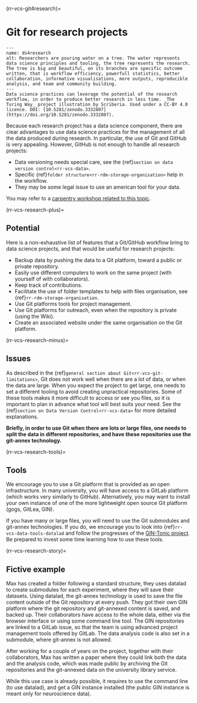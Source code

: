 (rr-vcs-git4research)=
# Git for research projects

```{figure} ../../figures/healthy-research-tree.jpg
---
name: ds4research
alt: Researchers are pouring water on a tree. The water represents data science principles and tooling, the tree represents the research. The tree is big and beautiful, on its branches are specific outcome written, that is workflow efficiency, powerfull statistics, better collaboration, informative visualisations, more outputs, reproducible analysis, and team and community building.
---
Data science practices can leverage the potential of the research workflow, in order to produce better research in less time. _The Turing Way_ project illustration by Scriberia. Used under a CC-BY 4.0 licence. DOI: [10.5281/zenodo.3332807](https://doi.org/10.5281/zenodo.3332807).
```



Because each research project has a data science component, there are clear advantages to use data science practices for the management of all the data produced during research.
In particular, the use of Git and GitHub is very appealing.
However, GitHub is not enough to handle all research projects:
- Data versioning needs special care, see the {ref}`section on data version control<rr-vcs-data>`.
- Specific {ref}`folder structure<rr-rdm-storage-organisation>` help in the workflow.
- They may be some legal issue to use an american tool for your data.

You may refer to a [carpentry workshop related to this topic](https://github.com/carpentries-incubator/managing-computational-projects).

(rr-vcs-research-plus)=
## Potential


Here is a non-exhaustive list of features that a Git/GitHub workflow bring to data science projects, and that would be useful for research projects:

- Backup data by pushing the data to a Git platform, toward a public or private repository.
- Easily use different computers to work on the same project (with yourself of with collaborators).
- Keep track of contributions.
- Facilitate the use of folder templates to help with files organisation, see {ref}`rr-rdm-storage-organisation`.
- Use Git platforms tools for project management.
- Use Git platforms for outreach, even when the repository is private (using the Wiki).
- Create an associated website under the same organisation on the Git platform.


(rr-vcs-research-minus)=
## Issues

As described in the {ref}`general section about Git<rr-vcs-git-limitations>`, Git does not work well when there are a lot of data, or when the data are large.
When you expect the project to get large, one needs to set a different tooling to avoid creating unpractical repositories.
Some of these tools makes it more difficult to access or see you files, so it is important to plan in advance what tool will best suits your need.
See the {ref}`section on Data Version Control<rr-vcs-data>` for more detailed explanations. 

**Briefly, in order to use Git when there are lots or large files, one needs to split the data in different repositories, and have these repositories use the git-annex technology.**

(rr-vcs-research-tools)=
## Tools

We encourage you to use a Git platform that is provided as an open infrastructure.
In many university, you will have access to a GitLab platform (which works very similarly to GitHub).
Alternatively, you may want to install your own instance of one of the more lightweight open source Git platform (gogs, GitLea, GIN).

If you have many or large files, you will need to use the Git submodules and git-annex technologies. 
If you do, we encourage you to look into {ref}`rr-vcs-data-tools-datalad` and follow the progresses of the [GIN-Tonic project](https://gin-tonic.netlify.app).
Be prepared to invest some time learning how to use these tools.


(rr-vcs-research-story)=
## Fictive example
 
Max has created a folder following a standard structure, they uses datalad to create submodules for each experiment, where they will save their datasets.
Using datalad, the git-annex technology is used to save the file content outside of the Git repository at every push.
They got their own GIN platform where the git repository and git-annexed content is saved, and backed up.
Their collaborators have access to the whole data, either via the browser interface or using some command line tool.
The GIN repositories are linked to a GitLab issue, so that the team is using advanced project management tools offered by GitLab.
The data analysis code is also set in a submodule, where git-annex is not allowed. 

After working for a couple of years on the project, together with their collaborators, Max has written a paper where they could link both the data and the analysis code, which was made public by archiving the Git repositories and the git-annexed data on the university library service.


While this use case is already possible, it requires to use the command line (to use datalad), and get a GIN instance installed (the public GIN instance is meant only for neuroscience data). 



